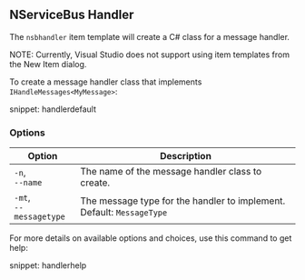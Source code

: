 ## NServiceBus Handler

The `nsbhandler` item template will create a C# class for a message handler.

NOTE: Currently, Visual Studio does not support using item templates from the New Item dialog.

To create a message handler class that implements `IHandleMessages<MyMessage>`:

snippet: handlerdefault

### Options

| Option | Description |
|-|-|
| `-n`,<br/>`--name` | The name of the message handler class to create. |
| `-mt`,<br/>`--messagetype` | The message type for the handler to implement. Default: `MessageType` |

For more details on available options and choices, use this command to get help:

snippet: handlerhelp